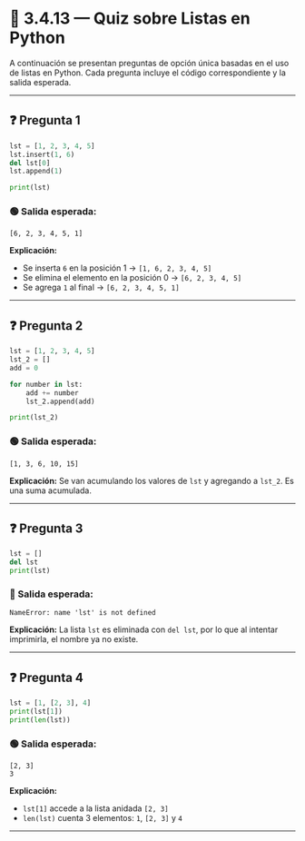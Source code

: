 
# 🧪 3.4.13 — Quiz sobre Listas en Python

A continuación se presentan preguntas de opción única basadas en el uso de listas en Python. Cada pregunta incluye el código correspondiente y la salida esperada.

---

## ❓ Pregunta 1

```python
lst = [1, 2, 3, 4, 5]
lst.insert(1, 6)
del lst[0]
lst.append(1)

print(lst)
```

### 🟢 Salida esperada:
```
[6, 2, 3, 4, 5, 1]
```

**Explicación:**
- Se inserta `6` en la posición 1 → `[1, 6, 2, 3, 4, 5]`
- Se elimina el elemento en la posición 0 → `[6, 2, 3, 4, 5]`
- Se agrega `1` al final → `[6, 2, 3, 4, 5, 1]`

---

## ❓ Pregunta 2

```python
lst = [1, 2, 3, 4, 5]
lst_2 = []
add = 0

for number in lst:
    add += number
    lst_2.append(add)

print(lst_2)
```

### 🟢 Salida esperada:
```
[1, 3, 6, 10, 15]
```

**Explicación:**
Se van acumulando los valores de `lst` y agregando a `lst_2`. Es una suma acumulada.

---

## ❓ Pregunta 3

```python
lst = []
del lst
print(lst)
```

### 🔴 Salida esperada:
```
NameError: name 'lst' is not defined
```

**Explicación:**
La lista `lst` es eliminada con `del lst`, por lo que al intentar imprimirla, el nombre ya no existe.

---

## ❓ Pregunta 4

```python
lst = [1, [2, 3], 4]
print(lst[1])
print(len(lst))
```

### 🟢 Salida esperada:
```
[2, 3]
3
```

**Explicación:**
- `lst[1]` accede a la lista anidada `[2, 3]`
- `len(lst)` cuenta 3 elementos: `1`, `[2, 3]` y `4`

---
